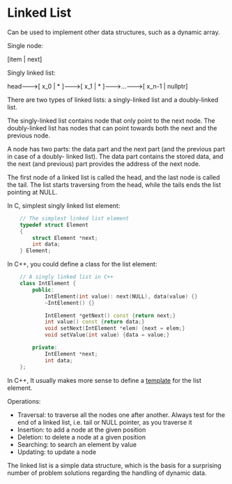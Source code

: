 # Linked List

Can be used to implement other data structures, such as a dynamic array.

Single node:

[item | next]

Singly linked list:

head--->[ x_0 | * ]--->[ x_1 | * ]--->...--->[ x_n-1 | nullptr]

There are two types of linked lists: a singly-linked list and a doubly-linked list.

The singly-linked list contains node that only point to the next node. The doubly-linked list
has nodes that can point towards both the next and the previous node.

A node has two parts: the data part and the next part (and the previous part in case of a doubly-
linked list). The data part contains the stored data, and the next (and previous) part provides
the address of the next node.

The first node of a linked list is called the head, and the last node is called the tail. The
list starts traversing from the head, while the tails ends the list pointing at NULL. 

In C, simplest singly linked list element:

```c
    // The simplest linked list element
    typedef struct Element
    {
        struct Element *next;
        int data;
    } Element;
```

In C++, you could define a class for the list element:

```cpp
    // A singly linked list in C++
    class IntElement {
        public:
            IntElement(int value): next(NULL), data(value) {}
            ~IntElement() {}

            IntElement *getNext() const {return next;}
            int value() const {return data;}
            void setNext(IntElement *elem) {next = elem;}
            void setValue(int value) {data = value;}

        private:
            IntElement *next;
            int data;
    };
```

In C++, It usually makes more sense to define a
[template](https://www.geeksforgeeks.org/templates-cpp/) for the list element.

Operations:

  - Traversal: to traverse all the nodes one after another. Always test
    for the end of a linked list, i.e. tail or NULL pointer, as you
    traverse it
  - Insertion: to add a node at the given position
  - Deletion: to delete a node at a given position
  - Searching: to search an element by value
  - Updating: to update a node

The linked list is a simple data structure, which is the basis for a surprising number of
problem solutions regarding the handling of dynamic data.

